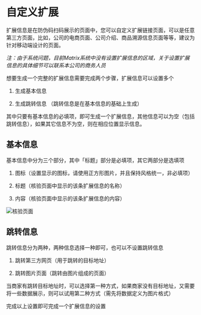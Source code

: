 # 自定义扩展

扩展信息是在防伪码扫码展示的页面中，您可以自定义扩展链接页面，可以是任意第三方页面，比如，公司的电商页面、公司介绍、商品溯源信息页面等等，建议为针对移动端设计的页面。

_注：由于系统问题，目前Matrix系统中没有设置扩展信息的区域，关于设置扩展信息的具体细节可以联系本公司的商务人员_

想要生成一个完整的扩展信息需要完成两个步骤，扩展信息可以设置多个

1. 生成基本信息 

2. 生成跳转信息 （跳转信息是在基本信息的基础上生成）

其中只要有基本信息的必填项，即可生成一个扩展信息，其他信息可以为空（包括跳转信息），如果其它信息不为空，则在相应位置显示信息。

## 基本信息

基本信息中分为三个部分，其中「标题」部分是必填项，其它两部分是选填项 

1. 图标（设置显示的图标，请使用正方形图片，并且保持风格统一，非必填项） 

2. 标题（核验页面中显示的该条扩展信息的名称） 

3. 内容（核验页面中显示的该条扩展信息的内容）

 

![&#x6838;&#x9A8C;&#x9875;&#x9762;](http://md.stringon.com/img/dRKrsg.png)

## 跳转信息

跳转信息分为两种，两种信息选择一种即可，也可以不设置跳转信息 

1. 跳转第三方网页（用于跳转的目标地址） 

2. 跳转图片页面（跳转由图片组成的页面） 

当商家有跳转目标地址时，可以选择第一种方式，如果商家没有目标地址，又需要将一些数据展示，则可以试用第二种方式（需先将数据定义为图片格式）

完成以上设置即可完成一个扩展信息的设置

